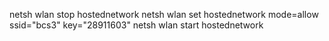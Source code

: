netsh wlan stop hostednetwork
netsh wlan set hostednetwork mode=allow ssid="bcs3" key="28911603"
netsh wlan start hostednetwork